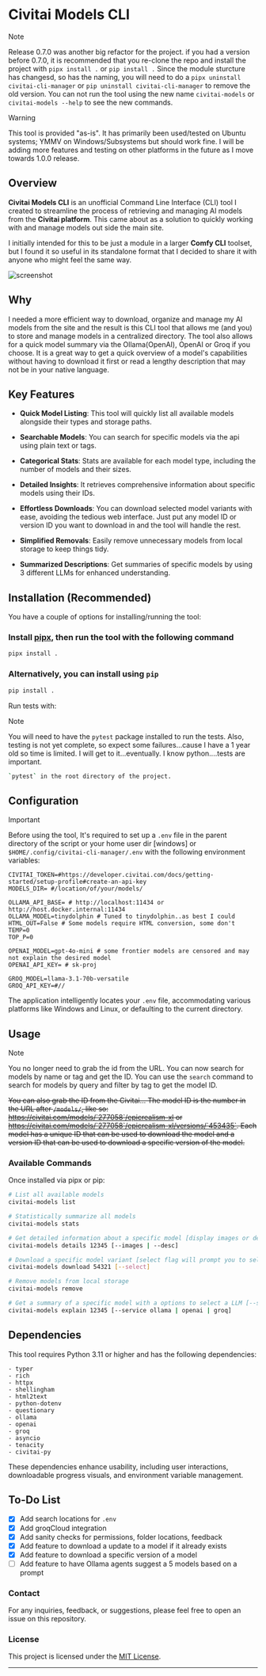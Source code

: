 # Civitai Models CLI

> [!NOTE]
Release 0.7.0 was another big refactor for the project. if you had a version before 0.7.0, it is recommended that you re-clone the repo and install the project
with `pipx install .` or `pip install .` Since the module sturcture has changesd, so has the naming, you will need to do a `pipx uninstall civitai-cli-manager` 
or `pip uninstall civitai-cli-manager` to remove the old version. You can not run the tool using the new name `civitai-models` or `civitai-models --help` 
to see the new commands.

> [!WARNING]
> This tool is provided "as-is". It has primarily been used/tested on Ubuntu systems; YMMV on Windows/Subsystems but should work fine. I will be adding more features and testing on other platforms in the future as I move towards 1.0.0 release.

## Overview

**Civitai Models CLI** is an unofficial Command Line Interface (CLI) tool I created to streamline the process of retrieving and managing AI models from the **Civitai platform**. This came about as a solution to quickly working with and manage models out
side the main site.

I initially intended for this to be just a module in a larger **Comfy CLI** toolset, but I found it so useful in its standalone format that I decided to share it with anyone who might feel the same way.

![screenshot](https://raw.githubusercontent.com/regiellis/civitai-models-cli/main/image.png)

## Why

I needed a more efficient way to download, organize and manage my AI models from the site and the result is this CLI tool that allows me (and you) to store and manage models in a centralized directory. The tool also allows for a quick model summary
via the Ollama(OpenAI), OpenAI or Groq if you choose. It is a great way to get a quick overview of a model's capabilities without having to download it first or read a lengthy description that may not be in your native language.

## Key Features

- **Quick Model Listing**: This tool will quickly list all available models alongside their types and storage paths.

- **Searchable Models**: You can search for specific models via the api using plain text or tags.

- **Categorical Stats**: Stats are available for each model type, including the number of models and their sizes.

- **Detailed Insights**: It retrieves comprehensive information about specific models using their IDs.

- **Effortless Downloads**: You can download selected model variants with ease, avoiding the tedious web interface. Just put any model ID or version ID you want to download in and the tool will handle the rest.

- **Simplified Removals**: Easily remove unnecessary models from local storage to keep things tidy.

- **Summarized Descriptions**: Get summaries of specific models by using 3 different LLMs for enhanced understanding.

## Installation (Recommended)

You have a couple of options for installing/running the tool:

### Install [pipx](https://pipxproject.github.io/pipx/installation/), then run the tool with the following command


```bash
pipx install .
```

### Alternatively, you can install using `pip`

```bash
pip install .
```


Run tests with:

> [!NOTE]
You will need to have the `pytest` package installed to run the tests.
Also, testing is not yet complete, so expect some failures...cause I have a 1 year old so time is limited. I will get to it...eventually. I know python....tests are important.

```bash
`pytest` in the root directory of the project.
```

## Configuration

> [!IMPORTANT]
> Before using the tool, It's required to set up a `.env` file in the parent directory of the script or your home user dir [windows] or `$HOME/.config/civitai-cli-manager/.env` with the following environment variables:

```env
CIVITAI_TOKEN=#https://developer.civitai.com/docs/getting-started/setup-profile#create-an-api-key
MODELS_DIR= #/location/of/your/models/

OLLAMA_API_BASE= # http://localhost:11434 or http://host.docker.internal:11434
OLLAMA_MODEL=tinydolphin # Tuned to tinydolphin..as best I could
HTML_OUT=False # Some models require HTML conversion, some don't
TEMP=0
TOP_P=0

OPENAI_MODEL=gpt-4o-mini # some frontier models are censored and may not explain the desired model
OPENAI_API_KEY= # sk-proj

GROQ_MODEL=llama-3.1-70b-versatile
GROQ_API_KEY=#//
```

The application intelligently locates your `.env` file, accommodating various platforms like Windows and Linux, or defaulting to the current directory.

## Usage

> [!NOTE]
  You no longer need to grab the id from the URL. You can now search for models by name or tag and get the ID. You can use the `search` command to search for models by query and filter by tag to get the model ID.


~~You can also grab the ID from the Civitai... The model ID is the number in the URL after `/models/`, like so: https://civitai.com/models/`277058`/epicrealism-xl or https://civitai.com/models/`277058`/epicrealism-xl/versions/`453435`. Each model has a unique ID that can be used to download the model and a version ID that can be used to download a specific version of the model.~~

### Available Commands

Once installed via pipx or pip:

```bash
# List all available models
civitai-models list

# Statistically summarize all models
civitai-models stats

# Get detailed information about a specific model [display images or description]
civitai-models details 12345 [--images | --desc]

# Download a specific model variant [select flag will prompt you to select a model]
civitai-models download 54321 [--select]

# Remove models from local storage
civitai-models remove

# Get a summary of a specific model with a options to select a LLM [--service ollama | openai | groq]
civitai-models explain 12345 [--service ollama | openai | groq]
```

## Dependencies

This tool requires Python 3.11 or higher and has the following dependencies:

```plaintext
- typer
- rich
- httpx
- shellingham
- html2text
- python-dotenv
- questionary
- ollama
- openai
- groq
- asyncio
- tenacity
- civitai-py
```

These dependencies enhance usability, including user interactions, downloadable progress visuals, and environment variable management.

## To-Do List

- [X] Add search locations for `.env`
- [X] Add groqCloud integration
- [X] Add sanity checks for permissions, folder locations, feedback
- [X] Add feature to download a update to a model if it already exists
- [X] Add feature to download a specific version of a model
- [ ] Add feature to have Ollama agents suggest a 5 models based on a prompt

### Contact

For any inquiries, feedback, or suggestions, please feel free to open an issue on this repository.

### License

This project is licensed under the [MIT License](LICENSE).

---

